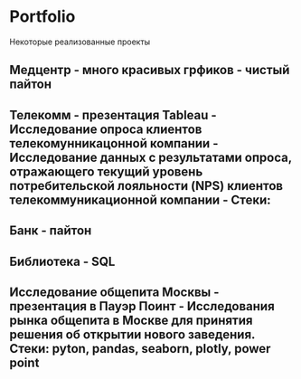# Portfolio
Некоторые реализованные проекты
## Медцентр - много красивых грфиков - чистый пайтон
## Телекомм - презентация Tableau - Исследование опроса клиентов телекомунникацонной компании - Исследование данных с результатами опроса, отражающего текущий уровень потребительской лояльности (NPS) клиентов телекоммуникационной компании - Стеки: 
## Банк - пайтон
## Библиотека - SQL
## Исследование общепита Москвы - презентация в Пауэр Поинт -  Исследования рынка общепита в Москве для принятия решения об открытии нового заведения. Стеки: pyton, pandas, seaborn, plotly, power point
